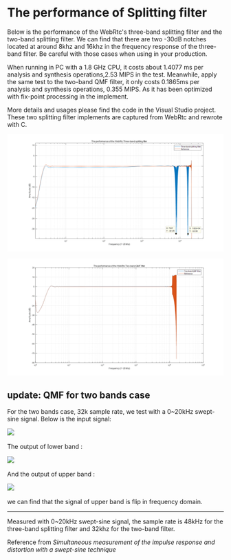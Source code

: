 # The performance of Splitting filter

Below is the performance of the WebRtc's three-band splitting filter and the two-band splitting filter. We can find that there are two -30dB notches located at around 8khz and 16khz  in the frequency response of the three-band filter. Be careful with those cases when using in your production. 

When running in PC with a 1.8 GHz CPU, it costs about 1.4077 ms per analysis and synthesis operations,2.53 MIPS in the test. Meanwhile, apply the same test to the two-band QMF filter, it only costs 0.1865ms per analysis and synthesis operations,  0.355 MIPS. As it has been optimized with fix-point processing in the implement.

More details and usages please find the code in the Visual Studio project. These two splitting filter implements are captured from WebRtc and rewrote with C. 

![1548299479236](assets/1548299479236.png)


![1548303239389](assets/1548303239389.png)

## update: QMF for two bands case

For the two bands case, 32k sample rate, we test with a 0~20kHz swept-sine signal. Below is the input signal:

![](https://myblog-repo.oss-cn-shenzhen.aliyuncs.com/blog/20190916143608.png)

The output of lower band :

![](https://myblog-repo.oss-cn-shenzhen.aliyuncs.com/blog/20190916143830.png)

And the output of upper band :

![](https://myblog-repo.oss-cn-shenzhen.aliyuncs.com/blog/20190916143925.png)

we can find that the signal of upper band  is flip in frequency domain.



-----
Measured with 0~20kHz swept-sine signal, the sample rate is 48kHz for the three-band splitting filter and 32khz for the two-band filter.

Reference from *Simultaneous measurement of the impulse response and distortion with a swept-sine technique* 


